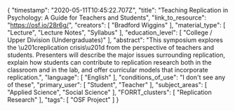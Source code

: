 {
    "timestamp": "2020-05-11T10:45:22.707Z",
    "title": "Teaching Replication in Psychology: A Guide for Teachers and Students",
    "link_to_resource": "https://osf.io/28r6g/",
    "creators": [
        "Bradford Wiggins"
    ],
    "material_type": [
        "Lecture",
        "Lecture Notes",
        "Syllabus"
    ],
    "education_level": [
        "College / Upper Division (Undergraduates)"
    ],
    "abstract": "This symposium explores the \u201creplication crisis\u201d from the perspective of teachers and students. Presenters will describe the major issues surrounding replication, explain how students can contribute to replication research both in the classroom and in the lab, and offer curricular models that incorporate replication.",
    "language": [
        "English"
    ],
    "conditions_of_use": "I don't see any of these",
    "primary_user": [
        "Student",
        "Teacher"
    ],
    "subject_areas": [
        "Applied Science",
        "Social Science"
    ],
    "FORRT_clusters": [
        "Replication Research"
    ],
    "tags": [
        "OSF Project"
    ]
}